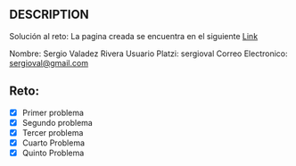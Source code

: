 ## DESCRIPTION

Solución al reto: La pagina creada se encuentra en el siguiente [Link]()

Nombre: Sergio Valadez Rivera
Usuario Platzi: sergioval
Correo Electronico: sergioval@gmail.com

## Reto:

- [x] Primer problema
- [x] Segundo problema
- [x] Tercer problema
- [x] Cuarto Problema
- [x] Quinto Problema
